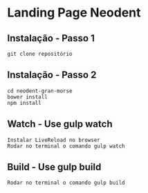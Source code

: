 Landing Page Neodent
====================

Instalação - Passo 1
--------------------------

```
git clone repositório
```

Instalação - Passo 2
--------------------------

```
cd neodent-gran-morse
bower install
npm install
```

Watch - Use gulp watch
--------------------------

```
Instalar LiveReload no browser
Rodar no terminal o comando gulp watch
```

Build - Use gulp build
--------------------------

```
Rodar no terminal o comando gulp build
```
